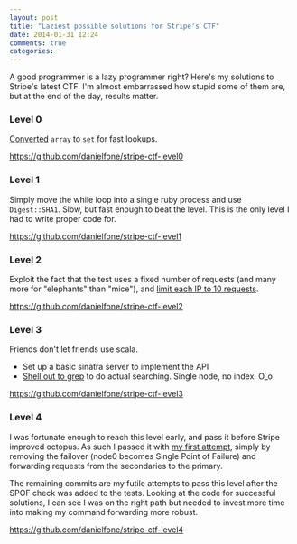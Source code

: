 ```yaml
---
layout: post
title: "Laziest possible solutions for Stripe's CTF"
date: 2014-01-31 12:24
comments: true
categories: 
---
```


A good programmer is a lazy programmer right? Here's my solutions to Stripe's latest CTF.
I'm almost embarrassed how stupid some of them are, but at the end of the day, results matter.

### Level 0

[Converted](https://github.com/danielfone/stripe-ctf-level0/commit/fef0cfcba371dc29d9f0fd1f7bc0e1c9e1161b38#diff-1) `array` to `set` for fast lookups.

<https://github.com/danielfone/stripe-ctf-level0>

### Level 1

Simply move the while loop into a single ruby process and use `Digest::SHA1`. Slow, but fast enough to beat the level.
This is the only level I had to write proper code for.

<https://github.com/danielfone/stripe-ctf-level1>

### Level 2

Exploit the fact that the test uses a fixed number of requests (and many more for "elephants" than "mice"), and [limit each IP to 10 requests](https://github.com/danielfone/stripe-ctf-level2/commit/7f1171a8400c39ac691c54fa0cddbc9ea4202edb#diff-1).

<https://github.com/danielfone/stripe-ctf-level2>

### Level 3

Friends don't let friends use scala.

* Set up a basic sinatra server to implement the API
* [Shell out to grep](https://github.com/danielfone/stripe-ctf-level3/blob/master/search.rb#L24) to do actual searching. Single node, no index. O_o

<https://github.com/danielfone/stripe-ctf-level3>

### Level 4

I was fortunate enough to reach this level early, and pass it before Stripe improved octopus. As such I passed it with [my first attempt](https://github.com/danielfone/stripe-ctf-level4/commit/10be54c6915d1492791bb147a0c9daeb3c27003d), simply by removing the failover (node0 becomes Single Point of Failure) and forwarding requests from the secondaries to the primary.

The remaining commits are my futile attempts to pass this level after the SPOF check was added to the tests. Looking at the code for successful solutions, I can see I was on the right path but needed to invest more time into making my command forwarding more robust.

<https://github.com/danielfone/stripe-ctf-level4>
